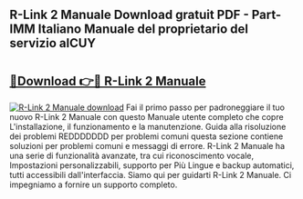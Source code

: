 ## R-Link 2 Manuale Download gratuit PDF - Part-IMM Italiano Manuale del proprietario del servizio alCUY

# <h2><a href="http://dfgd5f.blite.top/?on=R-Link+2+Manuale">🔗Download 👉🔴 R-Link 2 Manuale</a></h2>

[![R-Link 2 Manuale download](https://i.imgur.com/lujVjoI.png)](http://dfgd5f.blite.top/?on=R-Link+2+Manuale)
Fai il primo passo per padroneggiare il tuo nuovo R-Link 2 Manuale con questo Manuale utente completo che copre L'installazione, il funzionamento e la manutenzione. Guida alla risoluzione dei problemi REDDDDDDD per problemi comuni questa sezione contiene soluzioni per problemi comuni e messaggi di errore. R-Link 2 Manuale ha una serie di funzionalità avanzate, tra cui riconoscimento vocale, Impostazioni personalizzabili, supporto per Più Lingue e backup automatici, tutti accessibili dall'interfaccia. Siamo qui per guidarti R-Link 2 Manuale. Ci impegniamo a fornire un supporto completo.
